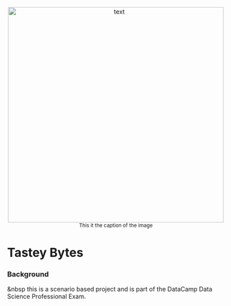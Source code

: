 <div align="center">
  <img alt="text" src="https://unsplash.com/photos/orange-fruits-_MYcIi9DgYQ" width="500" height="500"><br>
  <sup>This it the caption of the image<sup>
</div>
    
# Tastey Bytes

### Background 
&nbsp this is a scenario based project and is part of the DataCamp Data Science Professional Exam. 


